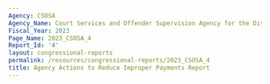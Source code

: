 ```yaml
---
Agency: CSOSA
Agency_Name: Court Services and Offender Supervision Agency for the District of Columbia
Fiscal_Year: 2023
Page_Name: 2023_CSOSA_4
Report_Id: '4'
layout: congressional-reports
permalink: /resources/congressional-reports/2023_CSOSA_4
title: Agency Actions to Reduce Improper Payments Report
---
```

